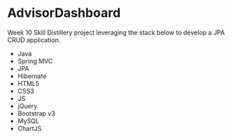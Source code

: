 # AdvisorDashboard
Week 10 Skill Distillery project leveraging the stack below to develop a JPA CRUD application.

  - Java
  - Spring MVC
  - JPA
  - Hibernate
  - HTML5
  - CSS3
  - JS
  - jQuery
  - Bootstrap v3
  - MySQL
  - ChartJS
